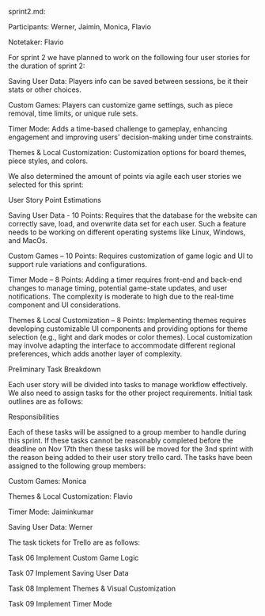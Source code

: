 sprint2.md:

Participants: Werner, Jaimin, Monica, Flavio

Notetaker: Flavio

For sprint 2 we have planned to work on the following four user stories for the duration of sprint 2:

Saving User Data: Players info can be saved between sessions, be it their stats or other choices.

Custom Games: Players can customize game settings, such as piece removal, time limits, or unique rule sets.

Timer Mode: Adds a time-based challenge to gameplay, enhancing engagement and improving users’ decision-making under time constraints.

Themes & Local Customization: Customization options for board themes, piece styles, and colors.

We also determined the amount of points via agile each user stories we selected for this sprint:

User Story Point Estimations

Saving User Data - 10 Points: Requires that the database for the website can correctly save, load, and overwrite data set for each user. Such a feature needs to be working on different operating systems like Linux, Windows, and MacOs.

Custom Games – 10 Points: Requires customization of game logic and UI to support rule variations and configurations.

Timer Mode – 8 Points: Adding a timer requires front-end and back-end changes to manage timing, potential game-state updates, and user notifications. The complexity is moderate to high due to the real-time component and UI considerations.

Themes & Local Customization – 8 Points: Implementing themes requires developing customizable UI components and providing options for theme selection (e.g., light and dark modes or color themes). Local customization may involve adapting the interface to accommodate different regional preferences, which adds another layer of complexity.

Preliminary Task Breakdown

Each user story will be divided into tasks to manage workflow effectively. We also need to assign tasks for the other project requirements. Initial task outlines are as follows:

Responsibilities

Each of these tasks will be assigned to a group member to handle during this sprint. If these tasks cannot be reasonably completed before the deadline on Nov 17th then these tasks will be moved for the 3nd sprint with the reason being added to their user story trello card. The tasks have been assigned to the following group members:

Custom Games: Monica

Themes & Local Customization: Flavio 

Timer Mode: Jaiminkumar

Saving User Data: Werner

The task tickets for Trello are as follows:

Task 06 Implement Custom Game Logic

Task 07 Implement Saving User Data

Task 08 Implement Themes & Visual Customization

Task 09 Implement Timer Mode





